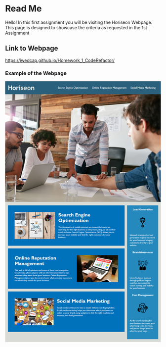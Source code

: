 # Read Me
Hello! In this first assignment you will be visiting the Horiseon Webpage. This page is designed to showcase the criteria as requested in the 1st Assignment

## Link to Webpage
https://jwedcap.github.io/Homework_1_CodeRefactor/

### Example of the Webpage
![Alt text](https://raw.githubusercontent.com/jwedcap/Homework_1_CodeRefactor/master/01-html-css-git-homework-demo.png)
